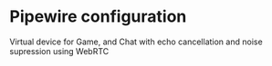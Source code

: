 # Pipewire configuration

Virtual device for Game, and Chat with echo cancellation and noise supression using WebRTC

